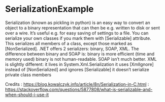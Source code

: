 # SerializationExample
Serialization (known as pickling in python) is an easy way to convert an object to a binary representation that can then be e.g. written to disk or sent over a wire.
It’s useful e.g. for easy saving of settings to a file.
You can serialize your own classes if you mark them with [Serializable] attribute. This serializes all members of a class, except those marked as [NonSerialized].
.NET offers 2 serializers: binary, SOAP, XML. The difference between binary and SOAP is:
binary is more efficient (time and memory used)
binary is not human-readable. SOAP isn’t much better.
XML is slightly different:
it lives in System.Xml.Serialization
it uses [XmlIgnore] instead of [NonSerialized] and ignores [Serializable]
it doesn’t serialize private class members

Credits : https://blog.kowalczyk.info/article/8n/Serialization-in-C.html
        : https://stackoverflow.com/questions/5877808/what-is-serializable-and-when-should-i-use-it
